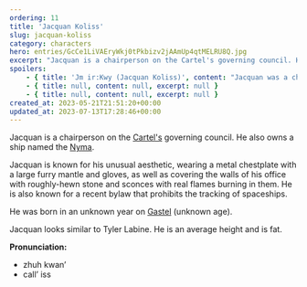 ```yaml
---
ordering: 11
title: 'Jacquan Koliss'
slug: jacquan-koliss
category: characters
hero: entries/GcCe1LiVAEryWkj0tPkbizv2jAAmUp4qtMELRU8Q.jpg
excerpt: "Jacquan is a chairperson on the Cartel's governing council. He also owns a ship named the Nyma.\nJacq..."
spoilers:
    - { title: 'Jm ir:Kwy (Jacquan Koliss)', content: "Jacquan was a chairperson on the [Cartel's](/category/organizations/cartel) governing council. He also owned a ship named the [Nyma](/category/spaceships/nyma). He was known for his unusual aesthetic, wearing a metal chestplate with a large furry mantle and gloves, as well as covering the walls of his office with roughly-hewn stone and sconces with real flames burning in them.\r\n\r\nShortly before the governing council voted about how to handle the [Gaian](/category/organizations/visitors) threat, Jacquan was unmasked as a Gaian operative, working [Kemba Tiran](/category/characters/bluebell) to entrap smugglers as part of the takeover plot. He fled [Malecht](/category/planets-cities/malecht) to the [Askabot](/category/spaceships/oh-skeh-baht), where his real name was revealed to be Jm ir:Kwy.\r\n\r\nHe was born in an unknown year on [Gaia](/category/planets-cities/gaia), and died in 4,098 A.D. (unknown age), murdered by [Md vm:Gnml](/category/characters/ganmel) aboard the Askabot in [Cratton](/category/planets-cities/cratton) space.\r\n\r\nJacquan looked similar to Tyler Labine. He was an average height and was fat (though, after healing a grievous wound with [dielsis](/category/tech-futurism/dielsis), he was noticeably thinner).\r\n\r\nOf note, it's unclear why Jacquan's \"human\" name was different from his Gaian name.\r\n\r\n**Pronunciation:**\r\n- zhuh kwan’\r\n- call’ iss\r\n\r\nGaian name\r\n- jam\r\n- ear \\[nasal dental click\\]\r\n- kwai", excerpt: "Jacquan was a chairperson on the Cartel's governing council. He also owned a ship named the Nyma. He..." }
    - { title: null, content: null, excerpt: null }
    - { title: null, content: null, excerpt: null }
created_at: 2023-05-21T21:51:20+00:00
updated_at: 2023-07-13T17:28:46+00:00
---
```

Jacquan is a chairperson on the [Cartel's](/category/organizations/cartel) governing council. He also owns a ship named the [Nyma](/category/spaceships/nyma).

Jacquan is known for his unusual aesthetic, wearing a metal chestplate with a large furry mantle and gloves, as well as covering the walls of his office with roughly-hewn stone and sconces with real flames burning in them. He is also known for a recent bylaw that prohibits the tracking of spaceships.

He was born in an unknown year on [Gastel](/category/planets-cities/gastel) (unknown age).

Jacquan looks similar to Tyler Labine. He is an average height and is fat.

**Pronunciation:**
- zhuh kwan’
- call’ iss